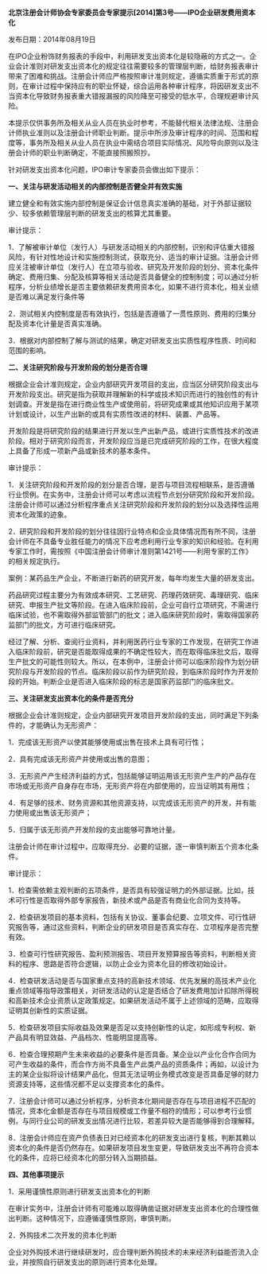 **北京注册会计师协会专家委员会专家提示[2014]第3号——IPO企业研发费用资本化**

发布日期：2014年08月19日

在IPO企业粉饰财务报表的手段中，利用研发支出资本化是较隐蔽的方式之一。企业会计准则对研发支出资本化的规定往往需要较多的管理层判断，给财务报表审计带来了困难和挑战。注册会计师应严格按照审计准则规定，遵循实质重于形式的原则，在审计过程中保持应有的职业怀疑，综合运用各种审计程序，将因研发支出不当资本化导致财务报表重大错报漏报的风险降至可接受的低水平，合理规避审计风险。

本提示仅供事务所及相关从业人员在执业时参考，不能替代相关法律法规、注册会计师执业准则以及注册会计师职业判断。提示中所涉及审计程序的时间、范围和程度等，事务所及相关从业人员在执业中需结合项目实际情况、风险导向原则以及注册会计师的职业判断确定，不能直接照搬照抄。

针对研发支出资本化问题，IPO审计专家委员会做出如下提示：

**一、关注与研发活动相关的内部控制是否健全并有效实施**

建立健全和有效实施内部控制是保证会计信息真实准确的基础，对于外部证据较少、较多依赖管理层判断的研发支出的核算尤其重要。

审计提示：

1．了解被审计单位（发行人）与研发活动相关的内部控制，识别和评估重大错报风险，有针对性地设计和实施控制测试，获取充分、适当的审计证据。注册会计师应关注被审计单位（发行人）在立项与验收、研究及开发阶段的划分、资本化条件确定、费用归集、分配及核算等相关活动是否具备健全的控制制度；可以通过分析程序，分析业绩增长是否主要依赖研发费用资本化，如果不进行资本化，相关业绩是否难以满足发行条件等

2．测试相关内控制度是否有效执行，包括是否遵循了一贯性原则、费用的归集分配及资本化计量是否真实准确。

3．根据对内部控制了解与测试的结果，确定对研发支出实质性程序性质、时间和范围的影响。

**二、关注研究阶段与开发阶段的划分是否合理**

根据企业会计准则规定，企业内部研究开发项目的支出，应当区分研究阶段支出与开发阶段支出。研究是指为获取并理解新的科学或技术知识而进行的独创性的有计划调查。开发是指在进行商业性生产或使用前，将研究成果或其他知识应用于某项计划或设计，以生产出新的或具有实质性改进的材料、装置、产品等。

开发阶段是将研究阶段的结果进行开发以生产出新产品，或进行实质性技术的改进阶段。相对于研究阶段而言，开发阶段应当是已完成研究阶段的工作，在很大程度上具备了形成一项新产品或新技术的基本条件。

审计提示：

1．关注研究阶段和开发阶段的划分是否合理，是否与项目流程相联系，是否遵循行业惯例。在实务中，注册会计师可以考虑以流程节点划分研究阶段和开发阶段。注册会计师可以通过分析程序重点关注研究阶段和开发阶段的划分以及选择性运用资本化政策的迹象。

2．研究阶段和开发阶段的划分往往因行业特点和企业具体情况而有所不同，注册会计师在不具备专业胜任能力的情况下应考虑利用行业专家的知识和经验。在利用专家工作时，需按照《中国注册会计师审计准则第1421号——利用专家的工作》的相关规定执行。

案例：某药品生产企业，不断进行新药的研究开发，每年均发生大量的研发支出。

药品研究过程主要分为有效成本研究、工艺研究、药理药效研究、毒理研究、临床研究、申报生产批文等阶段。在进入临床阶段前，企业可自行立项研究，不需进行临床试验，也不需取得外部监管部门的批文；进入临床研究阶段时，需取得国家药监部门的批文，方可进行临床研究。

经过了解、分析、查阅行业资料，并利用医药行业专家的工作发现，在研究工作进入临床阶段前，研究是否能取得成果的不确定性较大，而在取得临床批文后，取得生产批文的可能性则较大。所以，在本例中，注册会计师可以临床阶段作为划分研究阶段与开发阶段的节点。临床阶段以前作为研究阶段，到临床阶段时作为开发阶段的开始。判断企业是否进入临床阶段的标志是国家药监部门的临床批文。

**三、关注研发支出资本化的条件是否充分**

根据企业会计准则规定，企业内部研究开发项目开发阶段的支出，同时满足下列条件的，才能确认为无形资产：

1．完成该无形资产以使其能够使用或出售在技术上具有可行性；

2．具有完成该无形资产并使用或出售的意图；

3．无形资产产生经济利益的方式，包括能够证明运用该无形资产生产的产品存在市场或无形资产自身存在市场，无形资产将在内部使用的，应当证明其有用性；

4．有足够的技术、财务资源和其他资源支持，以完成该无形资产的开发，并有能力使用或出售该无形资产；

5．归属于该无形资产开发阶段的支出能够可靠地计量。

注册会计师在审计过程中，应取得充分、必要的证据，逐一审慎判断五个资本化条件。

审计提示：

1．检查需依赖主观判断的五项条件，是否具有较强证明力的外部证据。比如，技术可行性是否取得外部专家报告，新技术或产品是否有商业化合同为支持等。

2．检查研发项目的基本资料，包括有关协议、董事会纪要、立项文件、可行性研究报告等，通过这些资料，判断企业的研发项目是否真实存在、立项程序是否完整有效。

3．检查可行性研究报告、盈利预测报告、项目开发预算报告等资料，判断相关资料的程序、思路是否符合逻辑，以防止企业为资本化目的修改初始设计。

4．检查研发活动是否与国家重点支持的高新技术领域、优先发展的高技术产业化重点领域等指导政策相关，对研发活动的认定是否结合了研发费用加计扣除所得税和高新技术企业资质认定政策规定。如果研发活动不属于上述领域的范畴，应取得证明其创新性的实质证据。

5．检查研发项目实际收益及效果是否足以支持创新性的认定，如形成专利权、新产品具有明显效益、产品档次、性能明显提高等。

6．检查合理预期产生未来收益的必要条件是否具备。某企业以产业化合作合同为可产生收益的条件，而合作方尚不具备生产此类产品的资质条件；再如，以设计为主的某企业拟将设计结果产品化，但其无法证明业务模式改变是否具备足够的财力资源支持等，这些情况都不足以支撑资本化的条件。

7．注册会计师可以通过分析程序，分析资本化期间是否存在与项目进程不匹配的情况，资本化金额是否存在与项目规模或工作量不相符的情形；可以参考行业惯例，与同行业公司的研发支出情况进行比较，若差异较大是否能够得到合理解释。

8．注册会计师应在资产负债表日对已经资本化的研发支出进行复核，判断其赖以资本化的条件是否仍然存在。如果研发项目发生变更，导致研发支出不再符合资本化的条件，应将已经资本化的部分转入当期损益。

**四、其他事项提示**

1．采用谨慎性原则进行研发支出资本化的判断

在审计实务中，注册会计师有可能难以取得确凿证据对研发支出资本化的合理性做出判断。这种情况下，应遵循谨慎性原则，审慎判断。

2．外购技术二次开发的资本化判断

企业对外购技术进行继续研发时，应合理判断外购技术的未来经济利益能否流入企业，并按照自行研发支出的原则进行资本化处理。
